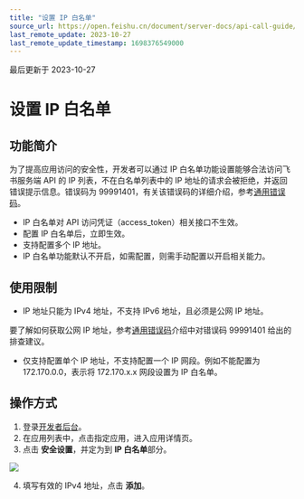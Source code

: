 ```yaml
---
title: "设置 IP 白名单"
source_url: https://open.feishu.cn/document/server-docs/api-call-guide/calling-process/set-ip-allowlist
last_remote_update: 2023-10-27
last_remote_update_timestamp: 1698376549000
---
```

最后更新于 2023-10-27

# 设置 IP 白名单

## 功能简介

为了提高应用访问的安全性，开发者可以通过 IP 白名单功能设置能够合法访问飞书服务端 API 的 IP 列表，不在白名单列表中的 IP 地址的请求会被拒绝，并返回错误提示信息。错误码为 99991401，有关该错误码的详细介绍，参考[通用错误码](https://open.feishu.cn/document/ukTMukTMukTM/ugjM14COyUjL4ITN)。
- IP 白名单对 API 访问凭证（access_token）相关接口不生效。
- 配置 IP 白名单后，立即生效。
- 支持配置多个 IP 地址。
-  IP 白名单功能默认不开启，如需配置，则需手动配置以开启相关能力。

## 使用限制

- IP 地址只能为 IPv4 地址，不支持 IPv6 地址，且必须是公网 IP 地址。

要了解如何获取公网 IP 地址，参考[通用错误码](https://open.feishu.cn/document/ukTMukTMukTM/ugjM14COyUjL4ITN)介绍中对错误码 99991401 给出的排查建议。
- 仅支持配置单个 IP 地址，不支持配置一个 IP 网段。例如不能配置为 172.170.0.0，表示将 172.170.x.x 网段设置为 IP 白名单。

## 操作方式

1. 登录[开发者后台](https://open.feishu.cn/app)。
2. 在应用列表中，点击指定应用，进入应用详情页。
3. 点击 **安全设置**，并定为到 **IP 白名单**部分。

![](https://sf3-cn.feishucdn.com/obj/open-platform-opendoc/ad8d06fbb19efd9fb1b18794847aa60f_XLtckUWExP.png?height=481&lazyload=true&maxWidth=650&width=1319)

4. 填写有效的 IPv4 地址，点击 **添加**。
